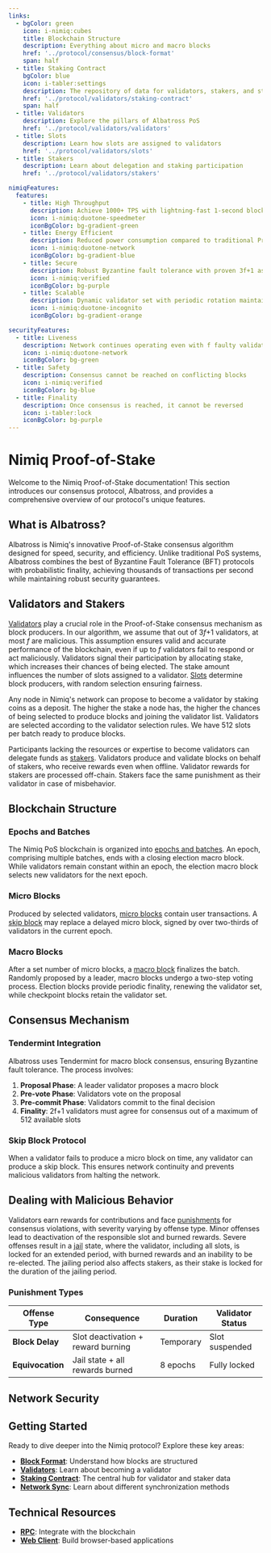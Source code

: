 ```yaml
---
links:
  - bgColor: green
    icon: i-nimiq:cubes
    title: Blockchain Structure
    description: Everything about micro and macro blocks
    href: '../protocol/consensus/block-format'
    span: half
  - title: Staking Contract
    bgColor: blue
    icon: i-tabler:settings
    description: The repository of data for validators, stakers, and staking
    href: '../protocol/validators/staking-contract'
    span: half
  - title: Validators
    description: Explore the pillars of Albatross PoS
    href: '../protocol/validators/validators'
  - title: Slots
    description: Learn how slots are assigned to validators
    href: '../protocol/validators/slots'
  - title: Stakers
    description: Learn about delegation and staking participation
    href: '../protocol/validators/stakers'

nimiqFeatures:
  features:
    - title: High Throughput
      description: Achieve 1000+ TPS with lightning-fast 1-second block separation for optimal performance
      icon: i-nimiq:duotone-speedmeter
      iconBgColor: bg-gradient-green
    - title: Energy Efficient
      description: Reduced power consumption compared to traditional Proof-of-Work blockchain systems
      icon: i-nimiq:duotone-network
      iconBgColor: bg-gradient-blue
    - title: Secure
      description: Robust Byzantine fault tolerance with proven 3f+1 assumption for maximum security
      icon: i-nimiq:verified
      iconBgColor: bg-purple
    - title: Scalable
      description: Dynamic validator set with periodic rotation maintains active validator participation
      icon: i-nimiq:duotone-incognito
      iconBgColor: bg-gradient-orange

securityFeatures:
  - title: Liveness
    description: Network continues operating even with f faulty validators
    icon: i-nimiq:duotone-network
    iconBgColor: bg-green
  - title: Safety
    description: Consensus cannot be reached on conflicting blocks
    icon: i-nimiq:verified
    iconBgColor: bg-blue
  - title: Finality
    description: Once consensus is reached, it cannot be reversed
    icon: i-tabler:lock
    iconBgColor: bg-purple
---
```


# Nimiq Proof-of-Stake

Welcome to the Nimiq Proof-of-Stake documentation! This section introduces our consensus protocol, Albatross, and provides a comprehensive overview of our protocol's unique features.

<NqGrid f-my-xl :cards="$frontmatter.links"  />

## What is Albatross?

Albatross is Nimiq's innovative Proof-of-Stake consensus algorithm designed for speed, security, and efficiency. Unlike traditional PoS systems, Albatross combines the best of Byzantine Fault Tolerance (BFT) protocols with probabilistic finality, achieving thousands of transactions per second while maintaining robust security guarantees.

<NimiqFeatures bg-neutral-0 v-bind="$frontmatter.nimiqFeatures" />

## Validators and Stakers

[Validators](/protocol/validators/validators) play a crucial role in the Proof-of-Stake consensus mechanism as block producers. In our algorithm, we assume that out of 3*f*+1 validators, at most *f* are malicious. This assumption ensures valid and accurate performance of the blockchain, even if up to *f* validators fail to respond or act maliciously. Validators signal their participation by allocating stake, which increases their chances of being elected. The stake amount influences the number of slots assigned to a validator. [Slots](/protocol/validators/slots) determine block producers, with random selection ensuring fairness.

Any node in Nimiq's network can propose to become a validator by staking coins as a deposit. The higher the stake a node has, the higher the chances of being selected to produce blocks and joining the validator list. Validators are selected according to the validator selection rules. We have 512 slots per batch ready to produce blocks.

Participants lacking the resources or expertise to become validators can delegate funds as [stakers](/protocol/validators/stakers). Validators produce and validate blocks on behalf of stakers, who receive rewards even when offline. Validator rewards for stakers are processed off-chain. Stakers face the same punishment as their validator in case of misbehavior.

## Blockchain Structure

### Epochs and Batches

The Nimiq PoS blockchain is organized into [epochs and batches](/protocol/consensus/block-format#blockchain-format). An epoch, comprising multiple batches, ends with a closing election macro block. While validators remain constant within an epoch, the election macro block selects new validators for the next epoch.

### Micro Blocks

Produced by selected validators, [micro blocks](/protocol/consensus/block-format#micro-blocks) contain user transactions. A [skip block](validators/skip-blocks) may replace a delayed micro block, signed by over two-thirds of validators in the current epoch.

### Macro Blocks

After a set number of micro blocks, a [macro block](/protocol/consensus/block-format#macro-blocks) finalizes the batch. Randomly proposed by a leader, macro blocks undergo a two-step voting process. Election blocks provide periodic finality, renewing the validator set, while checkpoint blocks retain the validator set.

## Consensus Mechanism

### Tendermint Integration

Albatross uses Tendermint for macro block consensus, ensuring Byzantine fault tolerance. The process involves:

1. **Proposal Phase**: A leader validator proposes a macro block
2. **Pre-vote Phase**: Validators vote on the proposal
3. **Pre-commit Phase**: Validators commit to the final decision
4. **Finality**: 2f+1 validators must agree for consensus out of a maximum of 512 available slots

### Skip Block Protocol

When a validator fails to produce a micro block on time, any validator can produce a skip block. This ensures network continuity and prevents malicious validators from halting the network.

## Dealing with Malicious Behavior

Validators earn rewards for contributions and face [punishments](/protocol/consensus/punishments) for consensus violations, with severity varying by offense type. Minor offenses lead to deactivation of the responsible slot and burned rewards. Severe offenses result in a [jail](/protocol/consensus/punishments#jail) state, where the validator, including all slots, is locked for an extended period, with burned rewards and an inability to be re-elected. The jailing period also affects stakers, as their stake is locked for the duration of the jailing period.

### Punishment Types

| Offense Type | Consequence | Duration | Validator Status |
|----------------|-------------|----------|------------------|
| **Block Delay** | Slot deactivation + reward burning | Temporary | Slot suspended |
| **Equivocation** | Jail state + all rewards burned | 8 epochs | Fully locked |

## Network Security

<NimiqFeatures :features="$frontmatter.securityFeatures" />

## Getting Started

Ready to dive deeper into the Nimiq protocol? Explore these key areas:

- **[Block Format](/protocol/consensus/block-format)**: Understand how blocks are structured
- **[Validators](/protocol/validators/validators)**: Learn about becoming a validator
- **[Staking Contract](/protocol/validators/staking-contract)**: The central hub for validator and staker data
- **[Network Sync](/protocol/node-sync/)**: Learn about different synchronization methods

## Technical Resources

- **[RPC](/rpc/index)**: Integrate with the blockchain
- **[Web Client](/web-client/index)**: Build browser-based applications
